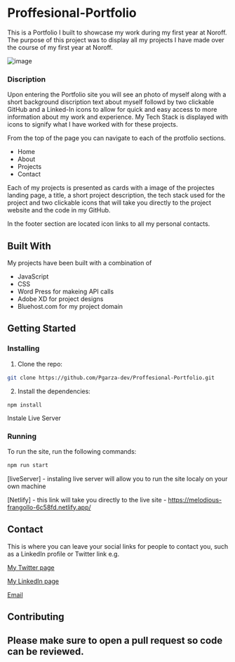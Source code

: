 # Proffesional-Portfolio

This is a Portfolio I built to showcase my work during my first year at Noroff. The purpose
of this project was to display all my projects I have made over the course of my first year
at Noroff.

![image](<img src="images/portfolio-screen-shot.jpg">)

### Discription

Upon entering the Portfolio site you will see an photo of myself along with a
short background discription text about myself followd by two clickable GitHub and a Linked-In
icons to allow for quick and easy access to more information about my work and experience.
My Tech Stack is displayed with icons to signify what I have worked with for these projects.

From the top of the page you can navigate to each of the protfolio sections.

- Home
- About
- Projects
- Contact

Each of my projects is presented as cards with a image of the projectes landing page, a title,
a short project description, the tech stack used for the project and two clickable icons
that will take you directly to the project website and the code in my GitHub.


In the footer section are located icon links to all my personal contacts. 


## Built With

My projects have been built with a combination of

- JavaScript
- CSS
- Word Press for makeing API calls
- Adobe XD for project designs
- Bluehost.com for my project domain


## Getting Started

### Installing

1. Clone the repo:

```bash
git clone https://github.com/Pgarza-dev/Proffesional-Portfolio.git
```

2. Install the dependencies:

```
npm install
```
Instale Live Server


### Running

To run the site, run the following commands:

```bash
npm run start
```
[liveServer] - instaling live server will allow you to run the site localy on your own machine

[Netlify] - this link will take you directly to the live site
          - https://melodious-frangollo-6c58fd.netlify.app/


## Contact

This is where you can leave your social links for people to contact you, such as a LinkedIn profile or Twitter link e.g.

[My Twitter page](https://twitter.com/PabloGarzaMMA)

[My LinkedIn page](https://www.linkedin.com/in/pablo-garza-4a897762/)

[Email](p.garza1983@gmail.com) 


## Contributing

Please make sure to open a pull request so code can be reviewed.
----------------------------------------------------------------------










